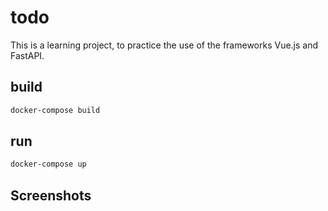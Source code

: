 # todo

This is a learning project, to practice the use of the frameworks Vue.js and 
FastAPI. 

## build

```bash
docker-compose build
```

## run

```bash
docker-compose up
```

## Screenshots